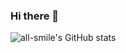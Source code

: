 ### Hi there 👋

![all-smile's GitHub stats](https://github-readme-stats.vercel.app/api?username=chunfenghuayu1&show_icons=true&theme=tokyonight)
